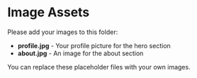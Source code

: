 # Image Assets

Please add your images to this folder:
- **profile.jpg** - Your profile picture for the hero section
- **about.jpg** - An image for the about section

You can replace these placeholder files with your own images.
